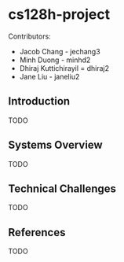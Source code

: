 # cs128h-project

Contributors:
- Jacob Chang - jechang3
- Minh Duong - minhd2
- Dhiraj Kuttichirayil = dhiraj2
- Jane Liu - janeliu2

## Introduction

TODO

## Systems Overview

TODO

## Technical Challenges

TODO

## References

TODO
